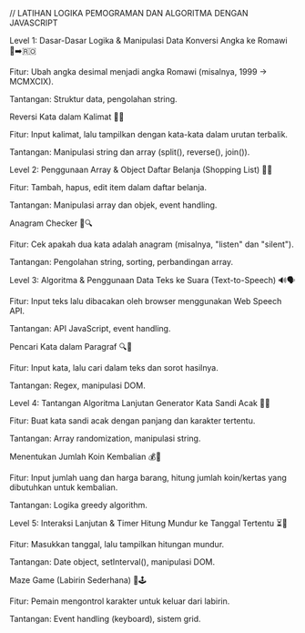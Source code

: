 // LATIHAN LOGIKA PEMOGRAMAN DAN ALGORITMA DENGAN JAVASCRIPT


Level 1: Dasar-Dasar Logika & Manipulasi Data
Konversi Angka ke Romawi 🔢➡️🇷🇴

Fitur: Ubah angka desimal menjadi angka Romawi (misalnya, 1999 → MCMXCIX).

Tantangan: Struktur data, pengolahan string.

Reversi Kata dalam Kalimat 🔄📝

Fitur: Input kalimat, lalu tampilkan dengan kata-kata dalam urutan terbalik.

Tantangan: Manipulasi string dan array (split(), reverse(), join()).

Level 2: Penggunaan Array & Object
Daftar Belanja (Shopping List) 🛒✅

Fitur: Tambah, hapus, edit item dalam daftar belanja.

Tantangan: Manipulasi array dan objek, event handling.

Anagram Checker 🔡🔍

Fitur: Cek apakah dua kata adalah anagram (misalnya, "listen" dan "silent").

Tantangan: Pengolahan string, sorting, perbandingan array.

Level 3: Algoritma & Penggunaan Data
Teks ke Suara (Text-to-Speech) 🔊🗣️

Fitur: Input teks lalu dibacakan oleh browser menggunakan Web Speech API.

Tantangan: API JavaScript, event handling.

Pencari Kata dalam Paragraf 🔍📜

Fitur: Input kata, lalu cari dalam teks dan sorot hasilnya.

Tantangan: Regex, manipulasi DOM.

Level 4: Tantangan Algoritma Lanjutan
Generator Kata Sandi Acak 🔐🎲

Fitur: Buat kata sandi acak dengan panjang dan karakter tertentu.

Tantangan: Array randomization, manipulasi string.

Menentukan Jumlah Koin Kembalian 💰🧾

Fitur: Input jumlah uang dan harga barang, hitung jumlah koin/kertas yang dibutuhkan untuk kembalian.

Tantangan: Logika greedy algorithm.

Level 5: Interaksi Lanjutan & Timer
Hitung Mundur ke Tanggal Tertentu ⏳📅

Fitur: Masukkan tanggal, lalu tampilkan hitungan mundur.

Tantangan: Date object, setInterval(), manipulasi DOM.

Maze Game (Labirin Sederhana) 🏁🕹️

Fitur: Pemain mengontrol karakter untuk keluar dari labirin.

Tantangan: Event handling (keyboard), sistem grid.
